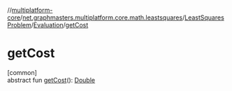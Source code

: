 //[multiplatform-core](../../../../index.md)/[net.graphmasters.multiplatform.core.math.leastsquares](../../index.md)/[LeastSquaresProblem](../index.md)/[Evaluation](index.md)/[getCost](get-cost.md)

# getCost

[common]\
abstract fun [getCost](get-cost.md)(): [Double](https://kotlinlang.org/api/latest/jvm/stdlib/kotlin/-double/index.html)
